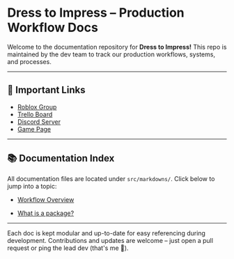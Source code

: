 # Dress to Impress – Production Workflow Docs

Welcome to the documentation repository for **Dress to Impress!** This repo is maintained by the dev team to track our production workflows, systems, and processes.

---

## 🔗 Important Links

- [Roblox Group](https://www.roblox.com/communities/17264167/Dress-To-Impress-Group)  
- [Trello Board](https://trello.com/b/aQlasn36/project-managment)  
- [Discord Server](https://discord.gg/...)  
- [Game Page](https://www.roblox.com/games/15101393044/EASTER-Dress-To-Impress)  

---

## 📚 Documentation Index

All documentation files are located under `src/markdowns/`. Click below to jump into a topic:

- [Workflow Overview](src/markdown/Workflow.md)
<!-- Add more files below as they are created -->
- [What is a package?](src/markdownPackage.md)

---

Each doc is kept modular and up-to-date for easy referencing during development. Contributions and updates are welcome – just open a pull request or ping the lead dev (that's me 👋).
